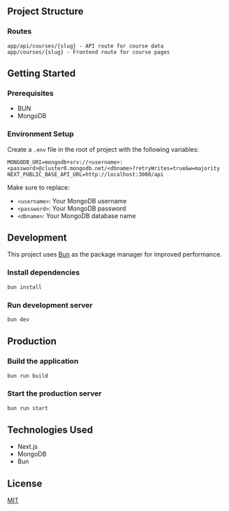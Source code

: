 ## Project Structure

### Routes
```
app/api/courses/{slug} - API route for course data
app/courses/{slug} - Frontend route for course pages
```

## Getting Started

### Prerequisites
- BUN
- MongoDB

### Environment Setup

Create a `.env` file in the root of  project with the following variables:

```
MONGODB_URI=mongodb+srv://<username>:<password>@cluster0.mongodb.net/<dbname>?retryWrites=true&w=majority
NEXT_PUBLIC_BASE_API_URL=http://localhost:3000/api
```

Make sure to replace:
- `<username>`: Your MongoDB username
- `<password>`: Your MongoDB password
- `<dbname>`: Your MongoDB database name

## Development

This project uses [Bun](https://bun.sh/) as the package manager for improved performance.

### Install dependencies
```bash
bun install
```

### Run development server
```bash
bun dev
```

## Production

### Build the application
```bash
bun run build
```

### Start the production server
```bash
bun run start
```


## Technologies Used

- Next.js
- MongoDB
- Bun


## License

[MIT](https://choosealicense.com/licenses/mit/)

